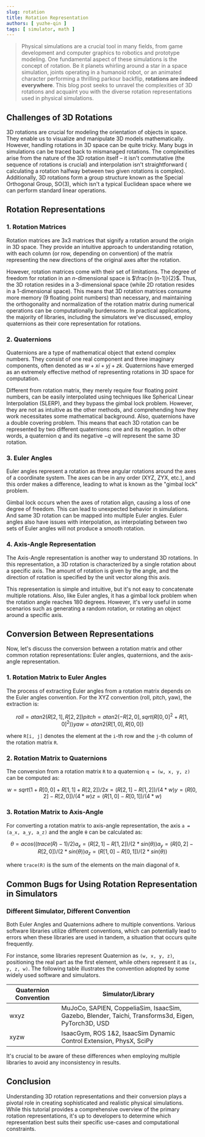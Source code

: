 ```yaml
---
slug: rotation
title: Rotation Representation
authors: [ yuzhe-qin ]
tags: [ simulator, math ]
---
```


> Physical simulations are a crucial tool in many fields, from game development and computer graphics to robotics and
> prototype modeling. One fundamental aspect of these simulations is the concept of rotation. Be it planets whirling
> around a star in a space simulation, joints operating in a humanoid robot, or an animated character performing a
> thrilling parkour backflip, **rotations are indeed everywhere**. This blog post seeks to unravel the complexities of
> 3D
> rotations and acquaint you with the diverse rotation representations used in physical simulations.

## Challenges of 3D Rotations

3D rotations are crucial for modeling the orientation of objects in space. They enable us to visualize and
manipulate 3D models mathematically. However, handling rotations in 3D space can be quite tricky. Many bugs in
simulations can be traced back to mismanaged rotations. The complexities arise from the nature of the 3D rotation
itself – it isn't commutative (the sequence of rotations is crucial) and interpolation isn't straightforward (
calculating a rotation halfway between two given rotations is complex). Additionally, 3D rotations form a group
structure known as the Special Orthogonal Group, SO(3), which isn't a typical Euclidean space where we can perform
standard linear operations.

## Rotation Representations

### 1. Rotation Matrices

Rotation matrices are 3x3 matrices that signify a rotation around the origin in 3D space. They provide an intuitive
approach to understanding rotation, with each column (or row, depending on convention) of the matrix representing the
new directions of the original axes after the rotation.

However, rotation matrices come with their set of limitations. The degree of freedom for rotation in an $n$-dimensional
space is $\frac{n (n-1)}{2}$. Thus, the 3D rotation resides in a 3-dimensional space (while 2D rotation resides in a
1-dimensional space). This means that 3D rotation matrices consume more memory (9 floating point numbers) than
necessary, and maintaining the orthogonality and normalization of the rotation matrix during numerical operations can be
computationally burdensome. In practical applications, the majority of libraries, including the simulators we've
discussed, employ quaternions as their core representation for rotations.

### 2. Quaternions

Quaternions are a type of mathematical object that extend complex numbers. They consist of one real component and three
imaginary components, often denoted as $w+xi+yj+zk$. Quaternions have emerged as an extremely effective method of
representing rotations in 3D space for computation.

Different from rotation matrix, they merely require four floating point numbers, can be easily interpolated using
techniques like Spherical Linear Interpolation (SLERP), and they bypass the gimbal lock problem. However, they are not
as intuitive as the other methods, and comprehending how they work necessitates some mathematical background. Also,
quaternions have a double covering problem. This means that each 3D rotation can be represented by two different
quaternions: one and its negation. In other words, a quaternion $q$ and its negative $-q$ will represent the same 3D
rotation.

### 3. Euler Angles

Euler angles represent a rotation as three angular rotations around the axes of a coordinate system. The axes can be in
any order (XYZ, ZYX, etc.), and this order makes a difference, leading to what is known as the "gimbal lock" problem.

Gimbal lock occurs when the axes of rotation align, causing a loss of one degree of freedom. This can lead to unexpected
behavior in simulations. And same 3D rotation can be mapped into multiple Euler angles.
Euler angles also have issues with interpolation, as interpolating between two sets of Euler angles will not produce a
smooth rotation.

### 4. Axis-Angle Representation

The Axis-Angle representation is another way to understand 3D rotations. In this representation, a 3D rotation is
characterized by a single rotation about a specific axis. The amount of rotation is given by the angle, and the
direction of rotation is specified by the unit vector along this axis.

This representation is simple and intuitive, but it's not easy to concatenate multiple rotations. Also, like Euler
angles, it has a gimbal lock problem when the rotation angle reaches 180 degrees. However, it's very useful in some
scenarios such as generating a random rotation, or rotating an object around a specific axis.

## Conversion Between Representations

Now, let's discuss the conversion between a rotation matrix and other common rotation representations: Euler angles,
quaternions, and the axis-angle representation.

### 1. Rotation Matrix to Euler Angles

The process of extracting Euler angles from a rotation matrix depends on the Euler angles convention. For the XYZ
convention (roll, pitch, yaw), the extraction is:

```math
roll = atan2(R[2, 1], R[2, 2])
pitch = atan2(-R[2, 0], sqrt(R[0, 0]^2 + R[1, 0]^2))
yaw = atan2(R[1, 0], R[0, 0])
```

where `R[i, j]` denotes the element at the `i`-th row and the `j`-th column of the rotation matrix `R`.

### 2. Rotation Matrix to Quaternions

The conversion from a rotation matrix `R` to a quaternion `q = (w, x, y, z)` can be computed as:

```math
w = sqrt(1 + R[0, 0] + R[1, 1] + R[2, 2]) / 2
x = (R[2, 1] - R[1, 2]) / (4 * w)
y = (R[0, 2] - R[2, 0]) / (4 * w)
z = (R[1, 0] - R[0, 1]) / (4 * w)
```

### 3. Rotation Matrix to Axis-Angle

For converting a rotation matrix to axis-angle representation, the axis `a = (a_x, a_y, a_z)` and the angle `θ` can be
calculated as:

```math
θ = acos((trace(R) - 1) / 2)
a_x = (R[2, 1] - R[1, 2]) / (2 * sin(θ))
a_y = (R[0, 2] - R[2, 0]) / (2 * sin(θ))
a_z = (R[1, 0] - R[0, 1]) / (2 * sin(θ))
```

where `trace(R)` is the sum of the elements on the main diagonal of `R`.

## Common Bugs for Using Rotation Representation in Simulators

### Different Simulator, Different Convention

Both Euler Angles and Quaternions adhere to multiple conventions. Various software libraries utilize different
conventions, which can potentially lead to errors when these libraries are used in tandem, a situation that occurs quite
frequently.

For instance, some libraries represent Quaternion as `(w, x, y, z)`, positioning the real part as the first element,
while others represent it as `(x, y, z, w)`. The following table illustrates the convention adopted by some widely used
software and simulators.

| Quaternion Convention | Simulator/Library                                                                                   |
|-----------------------|-----------------------------------------------------------------------------------------------------|
| wxyz                  | MuJoCo, SAPIEN, CoppeliaSim, IsaacSim, Gazebo, Blender, Taichi, Transforms3d, Eigen, PyTorch3D, USD |
| xyzw                  | IsaacGym, ROS 1&2, IsaacSim Dynamic Control Extension, PhysX, SciPy                                 |

It's crucial to be aware of these differences when employing multiple libraries to avoid any inconsistency in
results.

## Conclusion

Understanding 3D rotation representations and their conversion plays a pivotal role in creating sophisticated and
realistic physical simulations. While this tutorial provides a comprehensive overview of the primary rotation
representations, it's up to developers to determine which representation best suits their specific use-cases and
computational constraints.
